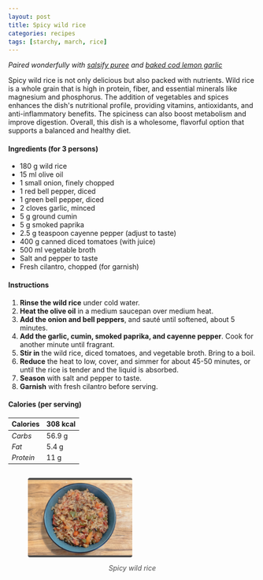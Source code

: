 ```yaml
---
layout: post
title: Spicy wild rice
categories: recipes
tags: [starchy, march, rice]
---
```


*Paired wonderfully with <a href="/recipes/salsify-puree">salsify puree</a> and <a href="/recipes/baked-cod-lemon-garlic">baked cod lemon garlic</a>*

Spicy wild rice is not only delicious but also packed with nutrients. Wild rice is a whole grain that is high in protein, fiber, and essential minerals like magnesium and phosphorus. The addition of vegetables and spices enhances the dish's nutritional profile, providing vitamins, antioxidants, and anti-inflammatory benefits. The spiciness can also boost metabolism and improve digestion. Overall, this dish is a wholesome, flavorful option that supports a balanced and healthy diet.

#### Ingredients (for 3 persons)
- 180 g wild rice
- 15 ml olive oil
- 1 small onion, finely chopped
- 1 red bell pepper, diced
- 1 green bell pepper, diced
- 2 cloves garlic, minced
- 5 g ground cumin
- 5 g smoked paprika
- 2.5 g teaspoon cayenne pepper (adjust to taste)
- 400 g canned diced tomatoes (with juice)
- 500 ml vegetable broth
- Salt and pepper to taste
- Fresh cilantro, chopped (for garnish)

#### Instructions

1. **Rinse the wild rice** under cold water.
2. **Heat the olive oil** in a medium saucepan over medium heat.
3. **Add the onion and bell peppers**, and sauté until softened, about 5 minutes.
4. **Add the garlic, cumin, smoked paprika, and cayenne pepper**. Cook for another minute until fragrant.
5. **Stir in** the wild rice, diced tomatoes, and vegetable broth. Bring to a boil.
6. **Reduce** the heat to low, cover, and simmer for about 45-50 minutes, or until the rice is tender and the liquid is absorbed.
7. **Season** with salt and pepper to taste.
8. **Garnish** with fresh cilantro before serving.

#### Calories (per serving)

| **Calories** | 308 kcal |
| ----------- | ----------- |
| *Carbs* | 56.9 g |
| *Fat* | 5.4 g |
| *Protein* | 11 g |

<div style="display: flex; align-items:center; justify-content: center">
<figure>
    <img src="/assets/2025-03-01-spicy-wild-rice/spicy-wild-rice.jpg" alt="description" style="width:50%; margin: 0 auto; border-bottom: 4px solid #4d4d4d;border-top: 4px solid #4d4d4d; border-radius: 4px">
    <figcaption style="margin-top: 10px; color:#4d4d4d; font-style: italic; text-align: center">Spicy wild rice</figcaption>
</figure>
</div>